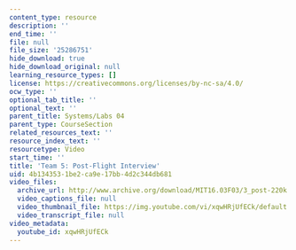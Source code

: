 ```yaml
---
content_type: resource
description: ''
end_time: ''
file: null
file_size: '25286751'
hide_download: true
hide_download_original: null
learning_resource_types: []
license: https://creativecommons.org/licenses/by-nc-sa/4.0/
ocw_type: ''
optional_tab_title: ''
optional_text: ''
parent_title: Systems/Labs 04
parent_type: CourseSection
related_resources_text: ''
resource_index_text: ''
resourcetype: Video
start_time: ''
title: 'Team 5: Post-Flight Interview'
uid: 4b134353-1be2-ca9e-17bb-4d2c344db681
video_files:
  archive_url: http://www.archive.org/download/MIT16.03F03/3_post-220k.mp4
  video_captions_file: null
  video_thumbnail_file: https://img.youtube.com/vi/xqwHRjUfECk/default.jpg
  video_transcript_file: null
video_metadata:
  youtube_id: xqwHRjUfECk
---
```

